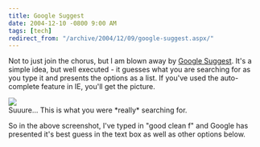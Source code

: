 ```yaml
---
title: Google Suggest
date: 2004-12-10 -0800 9:00 AM
tags: [tech]
redirect_from: "/archive/2004/12/09/google-suggest.aspx/"
---
```


Not to just join the chorus, but I am blown away by [Google
Suggest](http://www.google.com/webhp?complete=1&hl=en). It's a simple
idea, but well executed - it guesses what you are searching for as you
type it and presents the options as a list. If you've used the
auto-complete feature in IE, you'll get the picture.

![](/images/GoogleSuggest.jpg) \
Suuure... This is what you were \*really\* searching for.

So in the above screenshot, I've typed in "good clean f" and Google has
presented it's best guess in the text box as well as other options
below.

